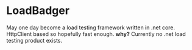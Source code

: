 # LoadBadger

May one day become a load testing framework written in .net core. HttpClient based so hopefully fast enough. **why?** Currently no .net load testing product exists.
